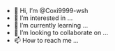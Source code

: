 - 👋 Hi, I’m @Coxi9999-wsh
- 👀 I’m interested in ...
- 🌱 I’m currently learning ...
- 💞️ I’m looking to collaborate on ...
- 📫 How to reach me ...

<!---
Coxi9999-wsh/Coxi9999-wsh is a ✨ special ✨ repository because its `README.md` (this file) appears on your GitHub profile.
You can click the Preview link to take a look at your changes.
--->

